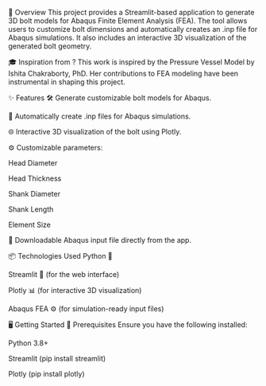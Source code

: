 🚀 Overview
This project provides a Streamlit-based application to generate 3D bolt models for Abaqus Finite Element Analysis (FEA). The tool allows users to customize bolt dimensions and automatically creates an .inp file for Abaqus simulations. It also includes an interactive 3D visualization of the generated bolt geometry.

🎓 Inspiration from ?
This work is inspired by the Pressure Vessel Model by Ishita Chakraborty, PhD. Her contributions to FEA modeling have been instrumental in shaping this project.

✨ Features
🛠️ Generate customizable bolt models for Abaqus.

📄 Automatically create .inp files for Abaqus simulations.

🌐 Interactive 3D visualization of the bolt using Plotly.

⚙️ Customizable parameters:

Head Diameter

Head Thickness

Shank Diameter

Shank Length

Element Size

💾 Downloadable Abaqus input file directly from the app.

📦 Technologies Used
Python 🐍

Streamlit 🌟 (for the web interface)

Plotly 📊 (for interactive 3D visualization)

Abaqus FEA ⚙️ (for simulation-ready input files)

🖥️ Getting Started
🔧 Prerequisites
Ensure you have the following installed:

Python 3.8+

Streamlit (pip install streamlit)

Plotly (pip install plotly)
